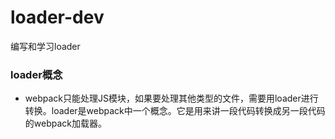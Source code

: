# loader-dev
编写和学习loader

### loader概念

- webpack只能处理JS模块，如果要处理其他类型的文件，需要用loader进行转换。loader是webpack中一个概念。它是用来讲一段代码转换成另一段代码的webpack加载器。
